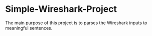 # Simple-Wireshark-Project
The main purpose of this project is to parses the Wireshark inputs to meaningful sentences.
